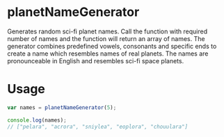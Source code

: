 planetNameGenerator
=======

Generates random sci-fi planet names. Call the function with required number of names and the function will return an array of names. The generator combines predefined vowels, consonants and specific ends to create a name which resembles names of real planets. The names are pronounceable in English and resembles sci-fi space planets.

Usage
=====

```js
var names = planetNameGenerator(5);

console.log(names);
// ["pelara", "acrora", "sniylea", "eoplora", "chouulara"]
```
